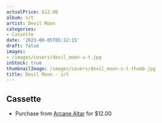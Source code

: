 ```yaml
---
actualPrice: $12.00
album: s/t
artist: Devil Moon
categories:
- Cassette
date: '2023-08-05T05:12:15'
draft: false
images:
- /images/covers/devil_moon-s-t.jpg
inStock: true
thumbnailImage: /images/covers/devil_moon-s-t-thumb.jpg
title: Devil Moon - s/t
---
```


## Cassette
* Purchase from [Arcane Altar](https://arcanealtar.bigcartel.com/product/devil-moon-s-t-tape) for $12.00
